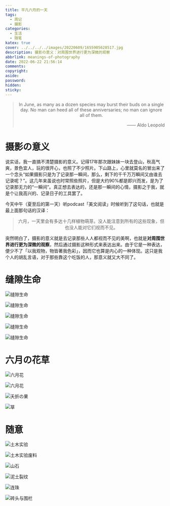 ```yaml
---
title: 平凡六月的一天
tags:
  - 周记
  - 摄影
categories:
  - 生活
  - 随笔
katex: true
cover: ../../../../images/20220609/1655905628517.jpg
description: 摄影の意义：对周围世界进行更为深微的观察
abbrlink: meanings-of-photography
date: 2022-06-22 21:56:14
comments:
copyright:
aside:
password:
hidden:
sticky:
---
```


> <center>In June, as many as a dozen species may burst their buds on a single day. No man can heed all of these anniversaries; no man can ignore all of them.</center>
> <p align="right">—— Aldo Leopold</p>

# 摄影の意义

说实话，我一直搞不清楚摄影的意义。记得17年那次跟妹妹一块去登山，秋高气爽，景色宜人，玩的很开心，也照了不少照片。下山路上，心里就莫名的冒出来了一个念头<q>如果摄影只是为了记录那一瞬间，那么，剩下的千千万万瞬间又由谁去记录呢？</q>。这几年来虽说也时常照些照片，但是大约90%都是即兴而发，是为了记录那无力的<q>一瞬间</q>。真正想去表达的，还是那一瞬间的心情，摄影之于我，就是个让我高兴的、记录日子的工具罢了。

今天中午（夏至后的第一天）听podcast「美文阅读」时候听到了这句话，也就是最上面那句话的汉译：

> <center>六月，一天里会有多达十几样植物萌芽。没人能注意到所有的这些现象，但也没人能对它们视而不见。
> </center>

突然明白了，摄影的意义就是去记录那些人人都视而不见的美啊，也就是**对周围世界进行更为深微的观察**，然后通过摄影这种形式来表达出来。由于它是一种表达，便少不了「以我观物，物皆著我色彩」，因而它也算是内心的一种体现。这只是我个人的胡乱言语，对于那些靠这个吃饭的人，那意义就又大不同了。

# 缝隙生命

![缝隙生命](../../../../images/20220609/1655905628343.jpg)

![缝隙生命](../../../../images/20220609/1655905628352.jpg)

![缝隙生命](../../../../images/20220609/1655905628467.jpg)

![缝隙生命](../../../../images/20220609/1655905628324.jpg)

![缝隙生命](../../../../images/20220609/1655905628333.jpg)

# 六月の花草

![六月花](../../../../images/20220609/1655905628436.jpg)

![六月花](../../../../images/20220609/1655905628453.jpg)

![夭折の果](../../../../images/20220609/1655905628479.jpg)

![草](../../../../images/20220609/1655905628490.jpg)
# 随意

![土木实验](../../../../images/20220609/1655905628363.jpg)

![土木实验废料](../../../../images/20220609/1655905628416.jpg)

![山石](../../../../images/20220609/1655905628391.jpg)

![泥土裂纹](../../../../images/20220609/1655905628404.jpg)

![连珠](../../../../images/20220609/1655905628505.jpg)

![砖头与围栏](../../../../images/20220609/1655905628377.jpg)

